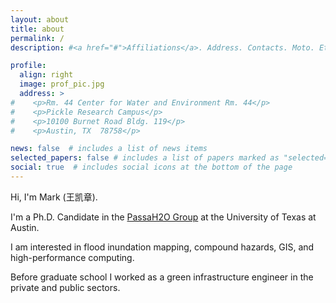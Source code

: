 ```yaml
---
layout: about
title: about
permalink: /
description: #<a href="#">Affiliations</a>. Address. Contacts. Moto. Etc.

profile:
  align: right
  image: prof_pic.jpg
  address: >
#    <p>Rm. 44 Center for Water and Environment Rm. 44</p>
#    <p>Pickle Research Campus</p>
#    <p>10100 Burnet Road Bldg. 119</p>
#    <p>Austin, TX  78758</p>

news: false  # includes a list of news items
selected_papers: false # includes a list of papers marked as "selected={true}"
social: true  # includes social icons at the bottom of the page
---
```


Hi, I'm Mark (王凯章).

I'm a Ph.D. Candidate in the [PassaH2O Group](https://sites.google.com/site/passalacquagroup) at the University of Texas at Austin.

I am interested in flood inundation mapping, compound hazards, GIS, and high-performance computing.

Before graduate school I worked as a green infrastructure engineer in the private and public sectors.


<!-- Write your biography here. Tell the world about yourself. Link to your favorite [subreddit](http://reddit.com). You can put a picture in, too. The code is already in, just name your picture `prof_pic.jpg` and put it in the `img/` folder.

Put your address / P.O. box / other info right below your picture. You can also disable any these elements by editing `profile` property of the YAML header of your `_pages/about.md`. Edit `_bibliography/papers.bib` and Jekyll will render your [publications page](/al-folio/publications/) automatically.

Link to your social media connections, too. This theme is set up to use [Font Awesome icons](http://fortawesome.github.io/Font-Awesome/) and [Academicons](https://jpswalsh.github.io/academicons/), like the ones below. Add your Facebook, Twitter, LinkedIn, Google Scholar, or just disable all of them. -->

